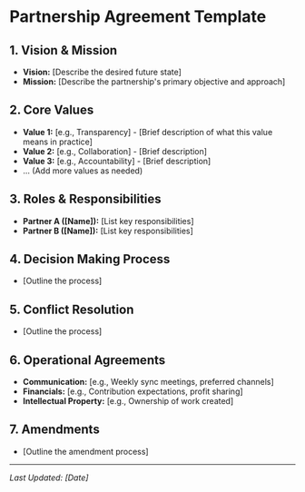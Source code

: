 <!-- 
**WARNING:** This is a template file. Copy it to your runtime documents directory 
(configured via DOCUMENTS_DIR environment variable, defaults to 'documents/') 
and populate it with your actual partnership details. 
DO NOT commit sensitive information from your populated version to version control.
-->

# Partnership Agreement Template

<!-- 
This document outlines the core principles, values, and operational agreements 
for the partnership. It serves as the foundational guide for decision-making 
and collaboration, particularly referenced by the ValueSoulAgent.
-->

## 1. Vision & Mission

<!-- Define the overarching long-term goals and the core purpose of the partnership. -->
*   **Vision:** [Describe the desired future state]
*   **Mission:** [Describe the partnership's primary objective and approach]

## 2. Core Values

<!-- List and describe the fundamental principles that guide the partnership's behavior and decisions. -->
*   **Value 1:** [e.g., Transparency] - [Brief description of what this value means in practice]
*   **Value 2:** [e.g., Collaboration] - [Brief description]
*   **Value 3:** [e.g., Accountability] - [Brief description]
*   ... (Add more values as needed)

## 3. Roles & Responsibilities

<!-- Define the primary roles within the partnership and their key responsibilities. -->
*   **Partner A ([Name]):** [List key responsibilities]
*   **Partner B ([Name]):** [List key responsibilities]

## 4. Decision Making Process

<!-- Describe how major decisions will be made (e.g., consensus, majority vote, specific partner authority for certain areas). -->
*   [Outline the process]

## 5. Conflict Resolution

<!-- Detail the agreed-upon method for addressing disagreements or conflicts. -->
*   [Outline the process]

## 6. Operational Agreements

<!-- Include any specific agreements related to finances, intellectual property, working hours, communication protocols, etc. -->
*   **Communication:** [e.g., Weekly sync meetings, preferred channels]
*   **Financials:** [e.g., Contribution expectations, profit sharing]
*   **Intellectual Property:** [e.g., Ownership of work created]

## 7. Amendments

<!-- Specify how this agreement can be modified. -->
*   [Outline the amendment process]

---
*Last Updated: [Date]*

